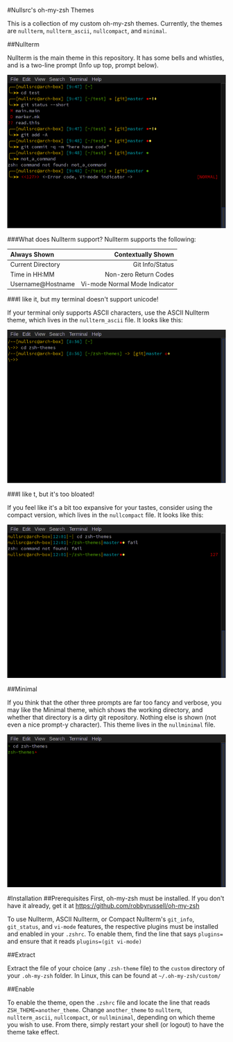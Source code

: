 #Nullsrc's oh-my-zsh Themes

This is a collection of my custom oh-my-zsh themes. Currently, the themes are
`nullterm`, `nullterm_ascii`, `nullcompact`, and `minimal`.

##Nullterm

Nullterm is the main theme in this repository. It has some bells and whistles,
and is a two-line prompt (Info up top, prompt below).

![Nullterm](/screenshots/nullterm.png?raw=true)

###What does Nullterm support?
Nullterm supports the following:

|	Always Shown	|		Contextually Shown		|
|:------------------|------------------------------:|
| Current Directory	| Git Info/Status				|
| Time in HH:MM		| Non-zero Return Codes			|
| Username@Hostname	| Vi-mode Normal Mode Indicator	|

###I like it, but my terminal doesn't support unicode!

If your terminal only supports ASCII characters, use the ASCII Nullterm theme,
which lives in the `nullterm_ascii` file. It looks like this:

![ASCII Nullterm](/screenshots/nullterm_ascii.png?raw=true)

###I like t, but it's too bloated!

If you feel like it's a bit too expansive for your tastes, consider using the
compact version, which lives in the `nullcompact` file. It looks like this:

![Compact Nullterm](/screenshots/nullcompact.png?raw=true)

##Minimal

If you think that the other three prompts are far too fancy and verbose, you may
like the Minimal theme, which shows the working directory, and whether that
directory is a dirty git repository. Nothing else is shown (not even a nice
prompt-y character). This theme lives in the `nullminimal` file.

![Minimal](/screenshots/nullminimal.png?raw=true)


#Installation
##Prerequisites
First, oh-my-zsh must be installed. If you don't have it already, get it at
https://github.com/robbyrussell/oh-my-zsh

To use Nullterm, ASCII Nullterm, or Compact Nullterm's `git_info`, `git_status`,
and `vi-mode` features, the respective plugins must be installed and enabled in
your `.zshrc`. To enable them, find the line that says `plugins=` and ensure
that it reads `plugins=(git vi-mode)`


##Extract

Extract the file of your choice (any `.zsh-theme` file) to the `custom`
directory of your `.oh-my-zsh` folder. In Linux, this can be found at
`~/.oh-my-zsh/custom/`


##Enable

To enable the theme, open the `.zshrc` file and locate the line that reads
`ZSH_THEME=another_theme`. Change `another_theme` to `nullterm`,
`nullterm_ascii`, `nullcompact`, or `nullminimal`, depending on which theme you
wish to use. From there, simply restart your shell (or logout) to have the
theme take effect.
